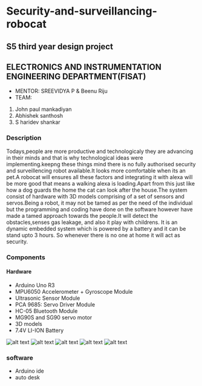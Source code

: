 # Security-and-surveillancing-robocat

## S5 third year design project
## ELECTRONICS AND INSTRUMENTATION ENGINEERING DEPARTMENT(FISAT)

- MENTOR: SREEVIDYA P & Beenu Riju
- TEAM:
1. John paul mankadiyan
2. Abhishek santhosh
3. S haridev shankar

### Description
Todays,people are more productive and technologicaly they are advancing in their minds and that is why technological ideas were implementing.keepng these things mind there is no fully authorised security and surveillencing robot available.It looks more comfortable when its an pet.A robocat will ensures all these factors and integrating it with alexa will be more good that means a walking alexa is loading.Apart from this just like how a dog guards the home the cat can look after the house.The system consist of hardware with 3D models comprising of a set of sensors and servos.Being a robot, it may not be tamed as per the need of the individual but the programming and coding have done on the software however have made a tamed approach towards the people.It will detect the obstacles,senses gas leakage, and also it play with childrens. It is an dynamic embedded system which is powered by a battery and it can be stand upto 3 hours.
So whenever there is no one at home it will act as security. 


### Components

#### Hardware

- Arduino Uno R3
- MPU6050 Accelerometer + Gyroscope Module
- Ultrasonic Sensor Module
- PCA 9685: Servo Driver Module
- HC-05 Bluetooth Module
- MG90S and SG90 servo motor
- 3D models
- 7.4V LI-ION Battery

![alt text](https://user-images.githubusercontent.com/60437235/101275137-58a38e00-37c9-11eb-859b-ab21598ffb94.jpg)
![alt text](https://user-images.githubusercontent.com/60437235/101275141-5c371500-37c9-11eb-8503-da035506c178.jpg)
![alt text](https://user-images.githubusercontent.com/60437235/101275146-65c07d00-37c9-11eb-8780-4fd0c7a326b4.jpg)
![alt text](https://user-images.githubusercontent.com/60437235/101275150-68bb6d80-37c9-11eb-91f7-47433cfbacaa.jpg)
![alt text](https://user-images.githubusercontent.com/60437235/101275154-72dd6c00-37c9-11eb-8eda-d1a4c067126e.jpg)
### software
- Arduino ide
- auto desk
